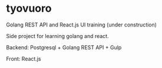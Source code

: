 # tyovuoro
Golang REST API and React.js UI training (under construction)

Side project for learning golang and react. 

Backend: Postgresql + Golang REST API + Gulp

Front: React.js
